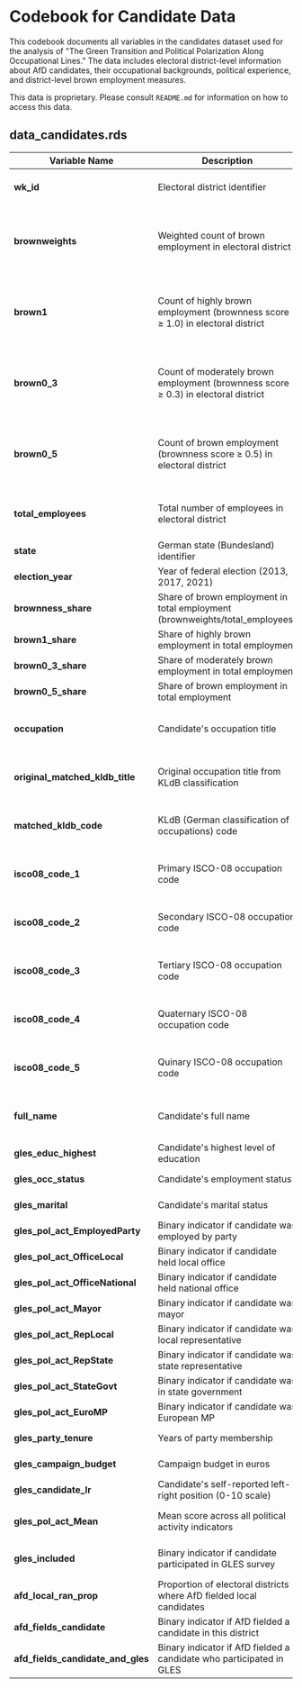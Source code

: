 # Codebook for Candidate Data

This codebook documents all variables in the candidates dataset used for the analysis of "The Green Transition and Political Polarization Along Occupational Lines." The data includes electoral district-level information about AfD candidates, their occupational backgrounds, political experience, and district-level brown employment measures.

This data is proprietary. Please consult `README.md` for information on how to access this data.

## data_candidates.rds

| Variable Name | Description | Data Source |
|---------------|-------------|-------------|
| **wk_id** | Electoral district identifier | Federal Agency for Cartography and Geodesy |
| **brownweights** | Weighted count of brown employment in electoral district | Vona et al. (2018), Cavalotti et al. (2025), German Federal Employment Agency |
| **brown1** | Count of highly brown employment (brownness score ≥ 1.0) in electoral district | Vona et al. (2018), Cavalotti et al. (2025), German Federal Employment Agency |
| **brown0_3** | Count of moderately brown employment (brownness score ≥ 0.3) in electoral district | Vona et al. (2018), Cavalotti et al. (2025), German Federal Employment Agency |
| **brown0_5** | Count of brown employment (brownness score ≥ 0.5) in electoral district | Vona et al. (2018), Cavalotti et al. (2025), German Federal Employment Agency |
| **total_employees** | Total number of employees in electoral district | Federal Statistical Office of Germany (Destatis) |
| **state** | German state (Bundesland) identifier | Derived from wk_id |
| **election_year** | Year of federal election (2013, 2017, 2021) | GLES Kandidatenstudie |
| **brownness_share** | Share of brown employment in total employment (brownweights/total_employees) | Derived from employment data |
| **brown1_share** | Share of highly brown employment in total employment | Derived from employment data |
| **brown0_3_share** | Share of moderately brown employment in total employment | Derived from employment data |
| **brown0_5_share** | Share of brown employment in total employment | Derived from employment data |
| **occupation** | Candidate's occupation title | Own classification based on GLES Candidate Study |
| **original_matched_kldb_title** | Original occupation title from KLdB classification | Own classification based on GLES Candidate Study |
| **matched_kldb_code** | KLdB (German classification of occupations) code | Own classification based on GLES Candidate Study |
| **isco08_code_1** | Primary ISCO-08 occupation code | Own classification based on GLES Candidate Study |
| **isco08_code_2** | Secondary ISCO-08 occupation code | Own classification based on GLES Candidate Study |
| **isco08_code_3** | Tertiary ISCO-08 occupation code | Own classification based on GLES Candidate Study |
| **isco08_code_4** | Quaternary ISCO-08 occupation code | Own classification based on GLES Candidate Study |
| **isco08_code_5** | Quinary ISCO-08 occupation code | Own classification based on GLES Candidate Study |
| **full_name** | Candidate's full name | Own classification based on GLES Candidate Study |
| **gles_educ_highest** | Candidate's highest level of education | GLES Candidate Study |
| **gles_occ_status** | Candidate's employment status | GLES Candidate Study |
| **gles_marital** | Candidate's marital status | GLES Candidate Study |
| **gles_pol_act_EmployedParty** | Binary indicator if candidate was employed by party | GLES Candidate Study |
| **gles_pol_act_OfficeLocal** | Binary indicator if candidate held local office | GLES Candidate Study |
| **gles_pol_act_OfficeNational** | Binary indicator if candidate held national office | GLES Candidate Study |
| **gles_pol_act_Mayor** | Binary indicator if candidate was mayor | GLES Candidate Study |
| **gles_pol_act_RepLocal** | Binary indicator if candidate was local representative | GLES Candidate Study |
| **gles_pol_act_RepState** | Binary indicator if candidate was state representative | GLES Candidate Study |
| **gles_pol_act_StateGovt** | Binary indicator if candidate was in state government | GLES Candidate Study |
| **gles_pol_act_EuroMP** | Binary indicator if candidate was European MP | GLES Candidate Study |
| **gles_party_tenure** | Years of party membership | GLES Candidate Study |
| **gles_campaign_budget** | Campaign budget in euros | GLES Candidate Study |
| **gles_candidate_lr** | Candidate's self-reported left-right position (0-10 scale) | GLES Candidate Study |
| **gles_pol_act_Mean** | Mean score across all political activity indicators | Derived from GLES political activity variables |
| **gles_included** | Binary indicator if candidate participated in GLES survey | Derived from GLES data availability |
| **afd_local_ran_prop** | Proportion of electoral districts where AfD fielded local candidates | County-level election data |
| **afd_fields_candidate** | Binary indicator if AfD fielded a candidate in this district | Derived from candidate data |
| **afd_fields_candidate_and_gles** | Binary indicator if AfD fielded a candidate who participated in GLES | Derived from candidate and GLES data |
